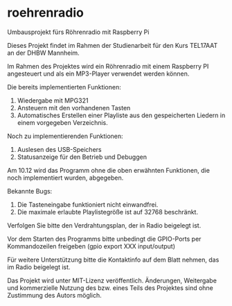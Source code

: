 # roehrenradio
 Umbausprojekt fürs Röhrenradio mit Raspberry Pi

 Dieses Projekt findet im Rahmen der Studienarbeit für den Kurs TEL17AAT an der DHBW Mannheim.

 Im Rahmen des Projektes wird ein Röhrenradio mit einem Raspberry PI angesteuert und als ein MP3-Player verwendet werden können.

 Die bereits implementierten Funktionen:
 1. Wiedergabe mit MPG321
 2. Ansteuern mit den vorhandenen Tasten
 3. Automatisches Erstellen einer Playliste aus den gespeicherten Liedern in einem vorgegeben Verzeichnis.

 Noch zu implementierenden Funktionen:
 1. Auslesen des USB-Speichers
 2. Statusanzeige für den Betrieb und Debuggen

 Am 10.12 wird das Programm ohne die oben erwähnten Funktionen, die noch implementiert wurden, abgegeben.
 
 Bekannte Bugs:
  1. Die Tasteneingabe funktioniert nicht einwandfrei. 
  2. Die maximale erlaubte Playlistegröße ist auf 32768 beschränkt.
 
 Verfolgen Sie bitte den Verdrahtungsplan, der in Radio beigelegt ist.
 
 Vor dem Starten des Programms bitte unbedingt die GPIO-Ports per Kommandozeilen freigeben (gpio export XXX input/output)
 
 Für weitere Unterstützung bitte die Kontaktinfo auf dem Blatt nehmen, das im Radio beigelegt ist.

 Das Projekt wird unter MIT-Lizenz veröffentlich. Änderungen, Weitergabe und kommerzielle Nutzung des bzw. eines Teils des Projektes sind ohne Zustimmung des Autors möglich.
